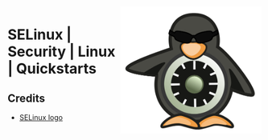 <img src="../../assets/SELinux_logo.svg" alt="SELinux Logo" style="width: 280px;" align="right">

# SELinux | Security | Linux | Quickstarts

## Credits
- [SELinux logo](https://en.wikipedia.org/wiki/Security-Enhanced_Linux#/media/File:SELinux_logo.svg)
